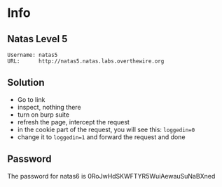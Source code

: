 # Info

## Natas Level 5

```
Username: natas5
URL:      http://natas5.natas.labs.overthewire.org
```

## Solution

- Go to link
- inspect, nothing there
- turn on burp suite
- refresh the page, intercept the request
- in the cookie part of the request, you will see this: `loggedin=0`
- change it to `loggedin=1` and forward the request and done


## Password

The password for natas6 is 0RoJwHdSKWFTYR5WuiAewauSuNaBXned

